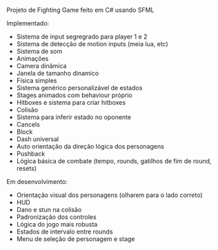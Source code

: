 Projeto de Fighting Game feito em C# usando SFML 

Implementado:
- Sistema de input segregrado para player 1 e 2
- Sistema de detecção de motion inputs (meia lua, etc)
- Sistema de som
- Animações
- Camera dinâmica
- Janela de tamanho dinamico
- Física simples
- Sistema genérico personalizável de estados
- Stages animados com behaviour próprio
- Hitboxes e sistema para criar hitboxes
- Colisão
- Sistema para inferir estado no oponente
- Cancels
- Block
- Dash universal
- Auto orientação da direção lógica dos personagens
- Pushback
- Lógica básica de combate (tempo, rounds, gatilhos de fim de round, resets)

Em desenvolvimento:
- Orientação visual dos personagens (olharem para o lado correto)
- HUD
- Dano e stun na colisão
- Padronização dos controles
- Lógica do jogo mais robusta
- Estados de intervalo entre rounds
- Menu de seleção de personagem e stage
